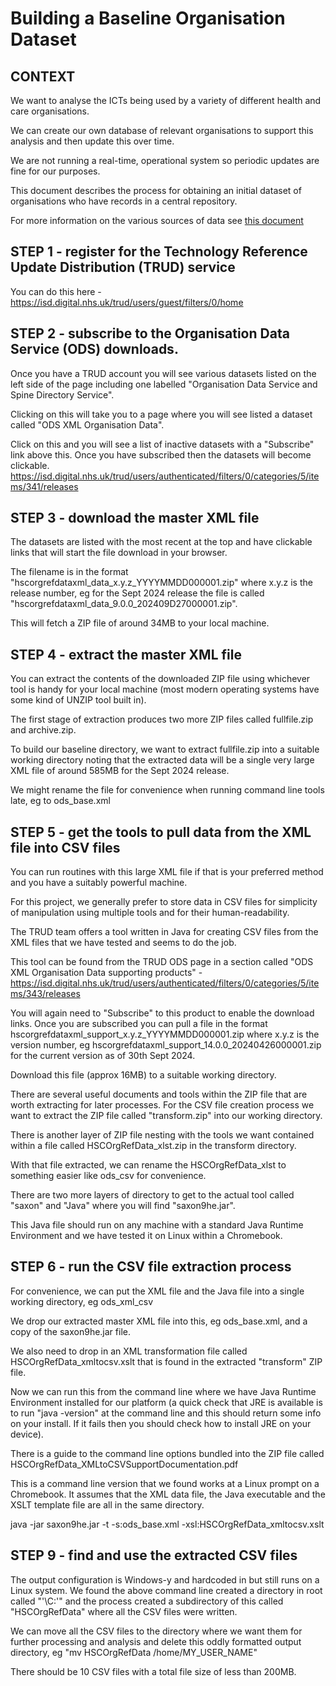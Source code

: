 # Building a Baseline Organisation Dataset

## CONTEXT

We want to analyse the ICTs being used by a variety of different health and care organisations.

We can create our own database of relevant organisations to support this analysis and then update this over time.

We are not running a real-time, operational system so periodic updates are fine for our purposes.

This document describes the process for obtaining an initial dataset of organisations who have records in a central repository.

For more information on the various sources of data see [this document](ods.md)

## STEP 1 - register for the Technology Reference Update Distribution (TRUD) service

You can do this here - https://isd.digital.nhs.uk/trud/users/guest/filters/0/home

## STEP 2 - subscribe to the Organisation Data Service (ODS) downloads.

Once you have a TRUD account you will see various datasets listed on the left side of the page including one labelled "Organisation Data Service and Spine Directory Service".

Clicking on this will take you to a page where you will see listed a dataset called "ODS XML Organisation Data".

Click on this and you will see a list of inactive datasets with a "Subscribe" link above this.  Once you have subscribed then the datasets will become clickable. https://isd.digital.nhs.uk/trud/users/authenticated/filters/0/categories/5/items/341/releases

## STEP 3 - download the master XML file

The datasets are listed with the most recent at the top and have clickable links that will start the file download in your browser.  

The filename is in the format "hscorgrefdataxml_data_x.y.z_YYYYMMDD000001.zip" where x.y.z is the release number, eg for the Sept 2024 release the file is called "hscorgrefdataxml_data_9.0.0_202409D27000001.zip".

This will fetch a ZIP file of around 34MB to your local machine.

## STEP 4 - extract the master XML file

You can extract the contents of the downloaded ZIP file using whichever tool is handy for your local machine (most modern operating systems have some kind of UNZIP tool built in).

The first stage of extraction produces two more ZIP files called fullfile.zip and archive.zip. 

To build our baseline directory, we want to extract fullfile.zip into a suitable working directory noting that the extracted data will be a single very large XML file of around 585MB for the Sept 2024 release.

We might rename the file for convenience when running command line tools late, eg to ods_base.xml

## STEP 5 - get the tools to pull data from the XML file into CSV files

You can run routines with this large XML file if that is your preferred method and you have a suitably powerful machine.

For this project, we generally prefer to store data in CSV files for simplicity of manipulation using multiple tools and for their human-readability.

The TRUD team offers a tool written in Java for creating CSV files from the XML files that we have tested and seems to do the job.

This tool can be found from the TRUD ODS page in a section called "ODS XML Organisation Data supporting products" - https://isd.digital.nhs.uk/trud/users/authenticated/filters/0/categories/5/items/343/releases

You will again need to "Subscribe" to this product to enable the download links. Once you are subscribed you can pull a file in the format hscorgrefdataxml_support_x.y.z_YYYYMMDD000001.zip where x.y.z is the version number, eg hscorgrefdataxml_support_14.0.0_20240426000001.zip for the current version as of 30th Sept 2024.

Download this file (approx 16MB) to a suitable working directory.

There are several useful documents and tools within the ZIP file that are worth extracting for later processes.  For the CSV file creation process we want to extract the ZIP file called "transform.zip" into our working directory.

There is another layer of ZIP file nesting with the tools we want contained within a file called HSCOrgRefData_xlst.zip in the transform directory.

With that file extracted, we can rename the HSCOrgRefData_xlst to something easier like ods_csv for convenience.

There are two more layers of directory to get to the actual tool called "saxon" and "Java" where you will find "saxon9he.jar".

This Java file should run on any machine with a standard Java Runtime Environment and we have tested it on Linux within a Chromebook.

## STEP 6 - run the CSV file extraction process

For convenience, we can put the XML file and the Java file into a single working directory, eg ods_xml_csv

We drop our extracted master XML file into this, eg ods_base.xml, and a copy of the saxon9he.jar file.

We also need to drop in an XML transformation file called HSCOrgRefData_xmltocsv.xslt that is found in the extracted "transform" ZIP file.

Now we can run this from the command line where we have Java Runtime Environment installed for our platform (a quick check that JRE is available is to run "java -version" at the command line and this should return some info on your install.  If it fails then you should check how to install JRE on your device).

There is a guide to the command line options bundled into the ZIP file called HSCOrgRefData_XMLtoCSVSupportDocumentation.pdf

This is a command line version that we found works at a Linux prompt on a Chromebook. It assumes that the XML data file, the Java executable and the XSLT template file are all in the same directory.

java -jar saxon9he.jar -t -s:ods_base.xml -xsl:HSCOrgRefData_xmltocsv.xslt

## STEP 9 - find and use the extracted CSV files

The output configuration is Windows-y and hardcoded in but still runs on a Linux system. We found the above command line created a directory in root called "'\\C:'" and the process created a subdirectory of this called "HSCOrgRefData" where all the CSV files were written.

We can move all the CSV files to the directory where we want them for further processing and analysis and delete this oddly formatted output directory, eg "mv HSCOrgRefData /home/MY_USER_NAME"

There should be 10 CSV files with a total file size of less than 200MB.












